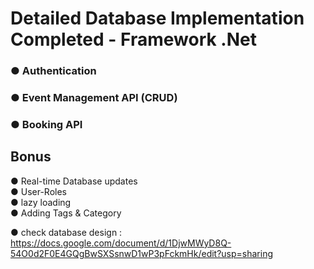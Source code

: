 # Detailed Database Implementation Completed - Framework .Net

### ● Authentication
### ● Event Management API (CRUD)
### ● Booking API


## Bonus
● Real-time Database updates  
● User-Roles  
● lazy loading  
● Adding Tags & Category  


● check database design : https://docs.google.com/document/d/1DjwMWyD8Q-54O0d2F0E4GQgBwSXSsnwD1wP3pFckmHk/edit?usp=sharing
